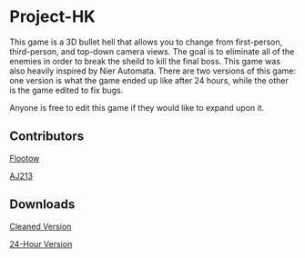 # Project-HK
  This game is a 3D bullet hell that allows you to change from first-person, third-person, and top-down camera views. The goal is to eliminate all of the enemies in order to break the sheild to kill the final boss. This game was also heavily inspired by Nier Automata. There are two versions of this game: one version is what the game ended up like after 24 hours, while the other is the game edited to fix bugs.

Anyone is free to edit this game if they would like to expand upon it.


## Contributors
<a href="https://github.com/Flootow">Flootow</a>

<a href="https://github.com/AJ213">AJ213</a> 

## Downloads
 <a href="https://www.dropbox.com/sh/0i0dwbpzcw215go/AAABXExnaRjaMrkoTOYjOHOla?dl=0">Cleaned Version</a>
 
<a href="https://www.dropbox.com/sh/ltzec8p9jjnf30y/AACS0eOFnjORVtv1aRHqGRZDa?dl=0">24-Hour Version</a>
